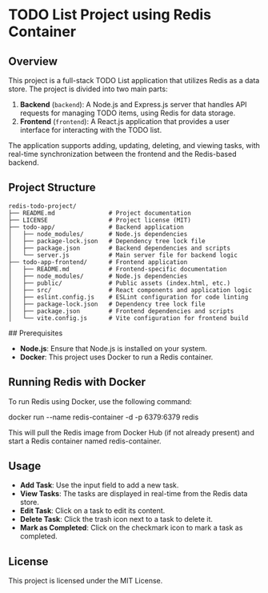 # TODO List Project using Redis Container

## Overview

This project is a full-stack TODO List application that utilizes Redis as a data store. The project is divided into two main parts:

1. **Backend** (`backend`): A Node.js and Express.js server that handles API requests for managing TODO items, using Redis for data storage.
2. **Frontend** (`frontend`): A React.js application that provides a user interface for interacting with the TODO list.

The application supports adding, updating, deleting, and viewing tasks, with real-time synchronization between the frontend and the Redis-based backend.

## Project Structure
```
redis-todo-project/
├── README.md               # Project documentation
├── LICENSE                 # Project license (MIT)
├── todo-app/               # Backend application
│   ├── node_modules/       # Node.js dependencies
│   ├── package-lock.json   # Dependency tree lock file
│   ├── package.json        # Backend dependencies and scripts
│   └── server.js           # Main server file for backend logic
├── todo-app-frontend/      # Frontend application
│   ├── README.md           # Frontend-specific documentation
│   ├── node_modules/       # Node.js dependencies
│   ├── public/             # Public assets (index.html, etc.)
│   ├── src/                # React components and application logic
│   ├── eslint.config.js    # ESLint configuration for code linting
│   ├── package-lock.json   # Dependency tree lock file
│   ├── package.json        # Frontend dependencies and scripts
│   └── vite.config.js      # Vite configuration for frontend build
```


## Prerequisites
- **Node.js**: Ensure that Node.js is installed on your system.
- **Docker**: This project uses Docker to run a Redis container.

## Running Redis with Docker
To run Redis using Docker, use the following command:

docker run --name redis-container -d -p 6379:6379 redis

This will pull the Redis image from Docker Hub (if not already present) and start a Redis container named redis-container.

## Usage
- **Add Task**: Use the input field to add a new task.
- **View Tasks**: The tasks are displayed in real-time from the Redis data store.
- **Edit Task**: Click on a task to edit its content.
- **Delete Task**: Click the trash icon next to a task to delete it.
- **Mark as Completed**: Click on the checkmark icon to mark a task as completed.


## License
This project is licensed under the MIT License.


